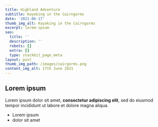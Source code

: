 ```yaml
---
title: Highland Adventure
subtitle: Kayaking in the Cairngorms
date: '2021-06-17'
thumb_img_alt: Kayaking in the Cairngorms
excerpt: lorem-ipsum
seo:
  title: ''
  description: ''
  robots: []
  extra: []
  type: stackbit_page_meta
layout: post
thumb_img_path: /images/cairgorms.png
content_img_alt: 17th June 2021
---
```

## Lorem ipsum

Lorem ipsum dolor sit amet, **consectetur adipiscing elit**, sed do eiusmod tempor incididunt ut labore et dolore magna aliqua.

- Lorem ipsum
- dolor sit amet